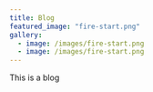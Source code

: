 ```yaml
---
title: Blog
featured_image: "fire-start.png"
gallery:
  - image: /images/fire-start.png
  - image: /images/fire-start.png
---
```


This is a blog

